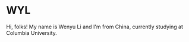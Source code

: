 # WYL
Hi, folks! My name is Wenyu Li and I'm from China, currently studying at Columbia University.
